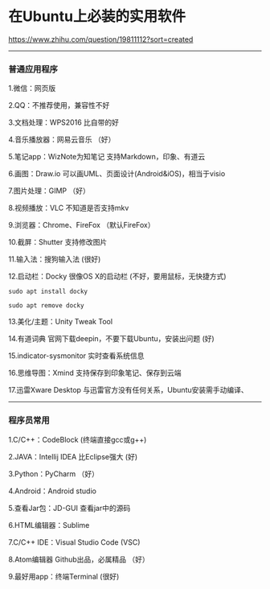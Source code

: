 # 在Ubuntu上必装的实用软件


https://www.zhihu.com/question/19811112?sort=created

--------------------------------------------
### 普通应用程序

1.微信：网页版

2.QQ：不推荐使用，兼容性不好

3.文档处理：WPS2016  比自带的好

4.音乐播放器：网易云音乐 （好）

5.笔记app：WizNote为知笔记 支持Markdown，印象、有道云

6.画图：Draw.io 可以画UML、页面设计(Android&iOS)，相当于visio

7.图片处理：GIMP （好）

8.视频播放：VLC 不知道是否支持mkv

9.浏览器：Chrome、FireFox （默认FireFox）

10.截屏：Shutter  支持修改图片

11.输入法：搜狗输入法 (很好)

12.启动栏：Docky  很像OS X的启动栏 (不好，要用鼠标，无快捷方式)

    sudo apt install docky

    sudo apt remove docky

13.美化/主题：Unity Tweak Tool

14.有道词典 官网下载deepin，不要下载Ubuntu，安装出问题 (好)

15.indicator-sysmonitor  实时查看系统信息

16.思维导图：Xmind  支持保存到印象笔记、保存到云端

17.迅雷Xware Desktop  与迅雷官方没有任何关系，Ubuntu安装需手动编译、

--------------------------------------
### 程序员常用


1.C/C++：CodeBlock  (终端直接gcc或g++)

2.JAVA：Intellij IDEA  比Eclipse强大 (好)

3.Python：PyCharm （好）

4.Android：Android studio

5.查看Jar包：JD-GUI  查看jar中的源码

6.HTML编辑器：Sublime

7.C/C++ IDE：Visual Studio Code (VSC)

8.Atom编辑器  Github出品，必属精品 （好）

9.最好用app：终端Terminal (很好)

